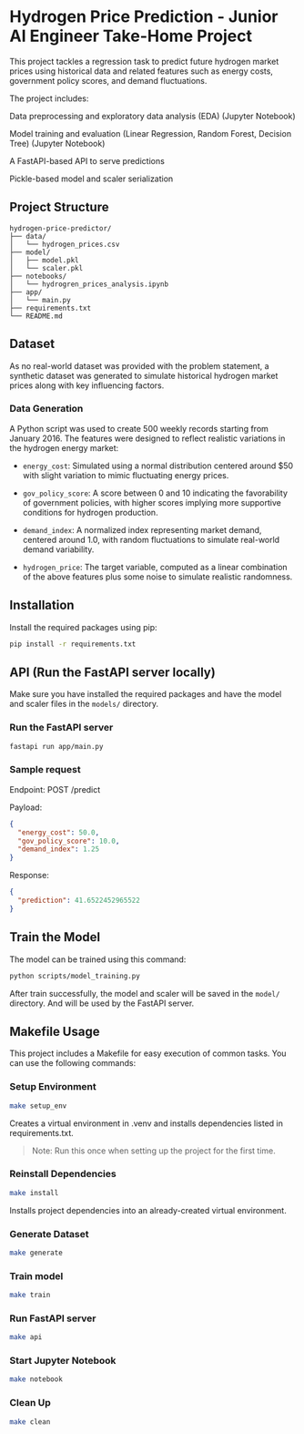 # Hydrogen Price Prediction - Junior AI Engineer Take-Home Project

This project tackles a regression task to predict future hydrogen market prices using historical data and related features such as energy costs, government policy scores, and demand fluctuations.

The project includes:

Data preprocessing and exploratory data analysis (EDA) (Jupyter Notebook)

Model training and evaluation (Linear Regression, Random Forest, Decision Tree) (Jupyter Notebook)

A FastAPI-based API to serve predictions

Pickle-based model and scaler serialization

## Project Structure

```plaintext
hydrogen-price-predictor/
├── data/
│   └── hydrogen_prices.csv
├── model/
│   ├── model.pkl
│   └── scaler.pkl
├── notebooks/
│   └── hydrogren_prices_analysis.ipynb
├── app/
│   └── main.py
├── requirements.txt
└── README.md
```

## Dataset

As no real-world dataset was provided with the problem statement, a synthetic dataset was generated to simulate historical hydrogen market prices along with key influencing factors.

### Data Generation

A Python script was used to create 500 weekly records starting from January 2016. The features were designed to reflect realistic variations in the hydrogen energy market:

- `energy_cost`: Simulated using a normal distribution centered around $50 with slight variation to mimic fluctuating energy prices.

- `gov_policy_score`: A score between 0 and 10 indicating the favorability of government policies, with higher scores implying more supportive conditions for hydrogen production.

- `demand_index`: A normalized index representing market demand, centered around 1.0, with random fluctuations to simulate real-world demand variability.

- `hydrogen_price`: The target variable, computed as a linear combination of the above features plus some noise to simulate realistic randomness.

## Installation

Install the required packages using pip:

```bash
pip install -r requirements.txt
```

## API (Run the FastAPI server locally)

Make sure you have installed the required packages and have the model and scaler files in the `models/` directory.

### Run the FastAPI server

```bash
fastapi run app/main.py
```

### Sample request

Endpoint: POST /predict

Payload:

```json
{
  "energy_cost": 50.0,
  "gov_policy_score": 10.0,
  "demand_index": 1.25
}
```

Response:

```json
{
  "prediction": 41.6522452965522
}
```

## Train the Model

The model can be trained using this command:

```bash
python scripts/model_training.py
```

After train successfully, the model and scaler will be saved in the `model/` directory. And will be used by the FastAPI server.

## Makefile Usage

This project includes a Makefile for easy execution of common tasks. You can use the following commands:

### Setup Environment

```bash
make setup_env
```

Creates a virtual environment in .venv and installs dependencies listed in requirements.txt.

> Note: Run this once when setting up the project for the first time.

### Reinstall Dependencies

```bash
make install
```

Installs project dependencies into an already-created virtual environment.

### Generate Dataset

```bash
make generate
```

### Train model

```bash
make train

```

### Run FastAPI server

```bash
make api
```

### Start Jupyter Notebook

```bash
make notebook
```

### Clean Up

```bash
make clean
```
